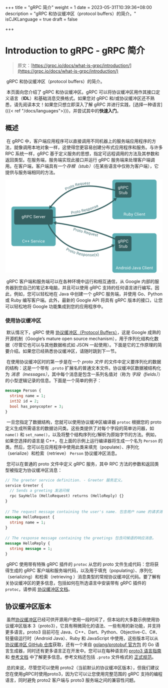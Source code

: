 +++
title = "gRPC 简介"
weight = 1
date = 2023-05-31T10:39:36+08:00
description = "gRPC 和协议缓冲区（protocol buffers）的简介。"
isCJKLanguage = true
draft = false

+++

# Introduction to gRPC - gRPC 简介

> 原文：[https://grpc.io/docs/what-is-grpc/introduction/](https://grpc.io/docs/what-is-grpc/introduction/)

​	gRPC 和协议缓冲区（protocol buffers）的简介。

​	本页面向您介绍了 gRPC 和协议缓冲区。gRPC 可以将协议缓冲区用作其接口定义语言（**IDL**）和基础消息交换格式。如果您对 gRPC 和/或协议缓冲区还不熟悉，请先阅读本文！如果您只想立即深入了解 gRPC 并进行实践，[选择一种语言]({{< ref "/docs/languages">}})，并尝试其中的**快速入门**。

## 概述

​	在 gRPC 中，客户端应用程序可以直接调用不同机器上的服务端应用程序的方法，就像调用本地对象一样，这使得您更容易创建分布式应用程序和服务。与许多 RPC 系统一样，gRPC 基于定义服务的思想，指定可远程调用的方法及其参数和返回类型。在服务端，服务端实现此接口并运行 gRPC 服务端来处理客户端调用。在客户端，客户端具有一个*存根（stub）*（在某些语言中仅称为客户端），它提供与服务端相同的方法。



![Concept Diagram](introduction_img/landing-2.svg)



​	gRPC 客户端和服务端可以在各种环境中运行和相互通信，从 Google 内部的服务器到您自己的笔记本电脑，并且可以使用 gRPC 支持的任何语言进行编写。因此，例如，您可以轻松地在 Java 中创建一个 gRPC 服务端，并使用 Go、Python 或 Ruby 编写客户端。此外，最新的 Google API 将具有 gRPC 版本的接口，让您可以轻松地将 Google 功能集成到您的应用程序中。

### 使用协议缓冲区

​	默认情况下，gRPC 使用 [协议缓冲区（Protocol Buffers）](https://protobuf.dev/overview)，这是 Google 成熟的开源机制（Google’s mature open source mechanism），用于序列化结构化数据（尽管它也可以与其他数据格式如 JSON 一起使用）。下面是它的工作原理的简要介绍。如果您已经熟悉协议缓冲区，请随时跳到下一节。

​	在使用协议缓冲区时的第一步是在一个 *proto 文件* 的文件中定义要序列化的数据的结构：这是一个带有 `.proto` 扩展名的普通文本文件。协议缓冲区数据被结构化为 *消息（messages）*，其中每个消息是包含一系列名值对（称为 *字段（fields）*）的小型逻辑记录的信息。下面是一个简单的例子：

```proto
message Person {
  string name = 1;
  int32 id = 2;
  bool has_ponycopter = 3;
}
```

​	一旦您指定了数据结构，您就可以使用协议缓冲区编译器 `protoc` 根据您的 proto 定义生成所需语言的数据访问类。这些类提供了对每个字段的简单访问器，如 `name()` 和 `set_name()`，以及将整个结构序列化/解析为原始字节的方法。例如，如果您选择的语言是 C++，在上面的示例上运行编译器将生成一个名为 `Person` 的类。然后，您可以在应用程序中使用此类来填充（populate）、序列化（serialize）和检索（retrieve） `Person` 协议缓冲区消息。

​	您可以在普通的 proto 文件中定义 gRPC 服务，其中 RPC 方法的参数和返回类型被指定为协议缓冲区消息：

```proto
// The greeter service definition. - Greeter 服务定义。
service Greeter {
  // Sends a greeting 发送问候
  rpc SayHello (HelloRequest) returns (HelloReply) {}
}

// The request message containing the user's name. 包含用户 name 的请求消息。
message HelloRequest {
  string name = 1;
}

// The response message containing the greetings 包含问候语的响应消息。
message HelloReply {
  string message = 1;
}
```

​	gRPC 使用带有特殊 gRPC 插件的 `protoc` 从您的 proto 文件生成代码：您将获得生成的 gRPC 客户端和服务端代码，以及用于填充（populating）、序列化（serializing）和检索（retrieving ）消息类型的常规协议缓冲区代码。要了解有关协议缓冲区的更多信息，包括如何在所选语言中安装带有 gRPC 插件的 `protoc`，请参阅 [协议缓冲区文档](https://protobuf.dev/overview)。

## 协议缓冲区版本

​	虽然[协议缓冲区](https://protobuf.dev/overview)已经可供开源用户使用一段时间了，但本站的大多数示例使用协议缓冲区版本 3（proto3），它具有稍微简化的语法、一些有用的新功能，并支持更多语言。proto3 目前可在 Java、C++、Dart、Python、Objective-C、C#、轻量级运行时（Android Java）、Ruby 和 JavaScript 中使用，这些版本可以从 [协议缓冲区 GitHub 仓库](https://github.com/google/protobuf/releases)获取，还有一个来自 [golang/protobuf 官方包](https://pkg.go.dev/google.golang.org/protobuf) 的 Go 语言生成器，同时还有更多语言正在开发中。您可以在每种语言的 [proto3 语言指南](https://protobuf.dev/programming-guides/proto3) 和 [参考文档](https://protobuf.dev/reference) 中了解更多信息。参考文档还包括 `.proto` 文件格式的 [正式规范](https://protobuf.dev/reference/protobuf/proto3-spec)。

​	总的来说，尽管您可以使用 proto2（当前默认的协议缓冲区版本），但我们建议您在使用gRPC时使用proto3，因为它可以让您使用完整范围的 gRPC 支持的编程语言，同时避免 proto2 客户端与 proto3 服务端之间的兼容性问题。
